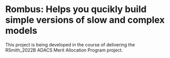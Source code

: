 Rombus: Helps you qucikly build simple versions of slow and complex models
==========================================================================

This project is being developed in the course of delivering the RSmith_2022B ADACS Merit Allocation Program project.
